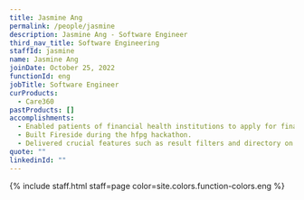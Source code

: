 ```yaml
---
title: Jasmine Ang
permalink: /people/jasmine
description: Jasmine Ang - Software Engineer
third_nav_title: Software Engineering
staffId: jasmine
name: Jasmine Ang
joinDate: October 25, 2022
functionId: eng
jobTitle: Software Engineer
curProducts:
  - Care360
pastProducts: []
accomplishments:
  - Enabled patients of financial health institutions to apply for financial aid on their own, without needing to wait for an appointment with a medical social worker.
  - Built Fireside during the hfpg hackathon.
  - Delivered crucial features such as result filters and directory on the new healthcare messaging system.
quote: ""
linkedinId: ""
---
```


{% include staff.html staff=page color=site.colors.function-colors.eng %}
